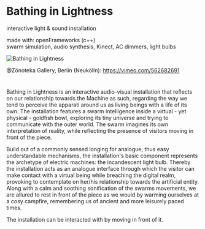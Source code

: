 # Bathing in Lightness
interactive light & sound installation

made with: openFrameworks (c++)  
swarm simulation, audio synthesis, Kinect, AC dimmers, light bulbs

![Bathing in Lightness](https://i.vimeocdn.com/video/1187989181-50f6d59102ba48a20d037090cb2e7c7bb33a769a8b6e089f61d8f438067aa087-d?mw=1920&mh=1080&q=70)

@Zönoteka Gallery, Berlin (Neukölln): https://vimeo.com/562682691

#

Bathing in Lightness is an interactive audio-visual installation that reflects on our relationship towards the Machine as such, regarding the way we tend to perceive the apparati around us as living beings with a life of its own. The installation features a swarm intelligence inside a virtual - yet physical - goldfish bowl, exploring its tiny universe and trying to communicate with the outer world. The swarm imagines its own interpretation of reality, while reflecting the presence of visitors moving in front of the piece. 

Build out of a commonly sensed longing for analogue, thus easy understandable mechanisms, the installation's basic component represents the archetype of electric machines: the incandescent light bulb. Thereby the installation acts as an analogue interface through which the visitor can make contact with a virtual being while breaching the digital realm, provoking to contemplate on her/his relationship towards the artificial entity. Along with a calm and soothing sonification of the swarms movements, we are allured to rest in front of the piece as we would by warming ourselves at a cosy campfire, remembering us of ancient and more leisurely paced times.

The installation can be interacted with by moving in front of it.